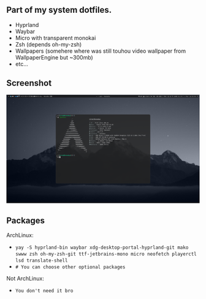 ## Part of my system dotfiles.
- Hyprland
- Waybar
- Micro with transparent monokai
- Zsh (depends oh-my-zsh)
- Wallpapers (somehere where was still touhou video wallpaper from WallpaperEngine but ~300mb)
- etc...

## Screenshot
![Screenshot](/screenshot.png "Screenshot")

## Packages
ArchLinux:<br>
- `yay -S hyprland-bin waybar xdg-desktop-portal-hyprland-git mako swww zsh oh-my-zsh-git ttf-jetbrains-mono micro neofetch playerctl lsd translate-shell`
- `# You can choose other optional packages`
  
Not ArchLinux:
- `You don't need it bro`